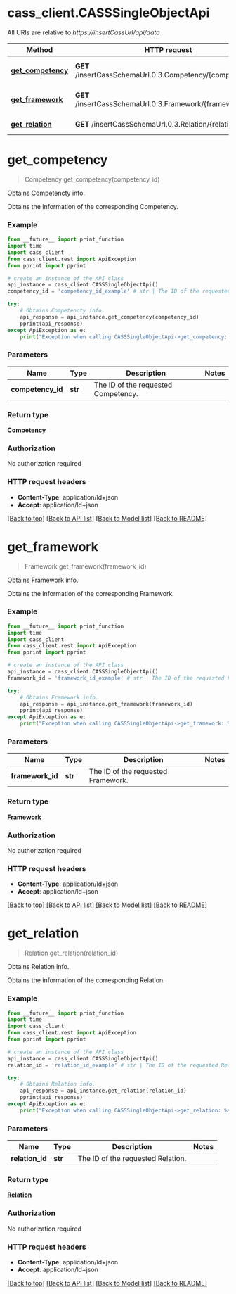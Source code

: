 # cass_client.CASSSingleObjectApi

All URIs are relative to *https://insertCassUrl/api/data*

Method | HTTP request | Description
------------- | ------------- | -------------
[**get_competency**](CASSSingleObjectApi.md#get_competency) | **GET** /insertCassSchemaUrl.0.3.Competency/{competencyId} | Obtains Competencty info.
[**get_framework**](CASSSingleObjectApi.md#get_framework) | **GET** /insertCassSchemaUrl.0.3.Framework/{frameworkId} | Obtains Framework info.
[**get_relation**](CASSSingleObjectApi.md#get_relation) | **GET** /insertCassSchemaUrl.0.3.Relation/{relationId} | Obtains Relation info.


# **get_competency**
> Competency get_competency(competency_id)

Obtains Competencty info.

Obtains the information of the corresponding Competency.

### Example
```python
from __future__ import print_function
import time
import cass_client
from cass_client.rest import ApiException
from pprint import pprint

# create an instance of the API class
api_instance = cass_client.CASSSingleObjectApi()
competency_id = 'competency_id_example' # str | The ID of the requested Competency.

try:
    # Obtains Competencty info.
    api_response = api_instance.get_competency(competency_id)
    pprint(api_response)
except ApiException as e:
    print("Exception when calling CASSSingleObjectApi->get_competency: %s\n" % e)
```

### Parameters

Name | Type | Description  | Notes
------------- | ------------- | ------------- | -------------
 **competency_id** | **str**| The ID of the requested Competency. | 

### Return type

[**Competency**](Competency.md)

### Authorization

No authorization required

### HTTP request headers

 - **Content-Type**: application/ld+json
 - **Accept**: application/ld+json

[[Back to top]](#) [[Back to API list]](../README.md#documentation-for-api-endpoints) [[Back to Model list]](../README.md#documentation-for-models) [[Back to README]](../README.md)

# **get_framework**
> Framework get_framework(framework_id)

Obtains Framework info.

Obtains the information of the corresponding Framework.

### Example
```python
from __future__ import print_function
import time
import cass_client
from cass_client.rest import ApiException
from pprint import pprint

# create an instance of the API class
api_instance = cass_client.CASSSingleObjectApi()
framework_id = 'framework_id_example' # str | The ID of the requested Framework.

try:
    # Obtains Framework info.
    api_response = api_instance.get_framework(framework_id)
    pprint(api_response)
except ApiException as e:
    print("Exception when calling CASSSingleObjectApi->get_framework: %s\n" % e)
```

### Parameters

Name | Type | Description  | Notes
------------- | ------------- | ------------- | -------------
 **framework_id** | **str**| The ID of the requested Framework. | 

### Return type

[**Framework**](Framework.md)

### Authorization

No authorization required

### HTTP request headers

 - **Content-Type**: application/ld+json
 - **Accept**: application/ld+json

[[Back to top]](#) [[Back to API list]](../README.md#documentation-for-api-endpoints) [[Back to Model list]](../README.md#documentation-for-models) [[Back to README]](../README.md)

# **get_relation**
> Relation get_relation(relation_id)

Obtains Relation info.

Obtains the information of the corresponding Relation.

### Example
```python
from __future__ import print_function
import time
import cass_client
from cass_client.rest import ApiException
from pprint import pprint

# create an instance of the API class
api_instance = cass_client.CASSSingleObjectApi()
relation_id = 'relation_id_example' # str | The ID of the requested Relation.

try:
    # Obtains Relation info.
    api_response = api_instance.get_relation(relation_id)
    pprint(api_response)
except ApiException as e:
    print("Exception when calling CASSSingleObjectApi->get_relation: %s\n" % e)
```

### Parameters

Name | Type | Description  | Notes
------------- | ------------- | ------------- | -------------
 **relation_id** | **str**| The ID of the requested Relation. | 

### Return type

[**Relation**](Relation.md)

### Authorization

No authorization required

### HTTP request headers

 - **Content-Type**: application/ld+json
 - **Accept**: application/ld+json

[[Back to top]](#) [[Back to API list]](../README.md#documentation-for-api-endpoints) [[Back to Model list]](../README.md#documentation-for-models) [[Back to README]](../README.md)

